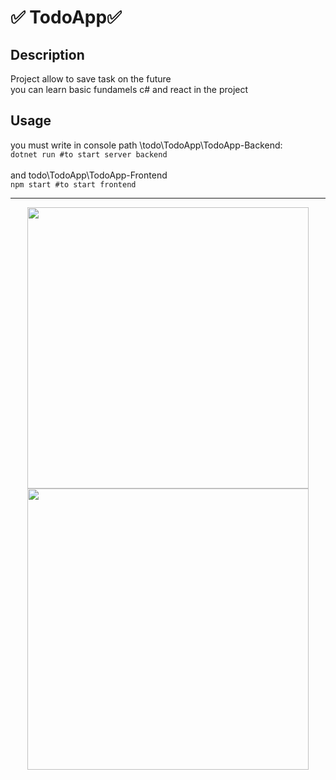 # :white_check_mark: TodoApp:white_check_mark: 

## Description

Project allow to save task on the future </br>
you can learn basic fundamels c# and react in the project 
    

## Usage

  you must write in console path \todo\TodoApp\TodoApp-Backend: </br>
    ```dotnet run #to start server backend ```</br></br>
  and  todo\TodoApp\TodoApp-Frontend</br>
    ```npm start #to start frontend ``` 



---

<p align="center">
  <img src="https://github.com/Programmingisfun11/TodoApp/blob/main/screensApp/mainLayout.png"   width="450">
  <img src="https://github.com/Programmingisfun11/TodoApp/blob/main/screensApp/waitingforDataApi.png"  width="450"  /> 

</p>



